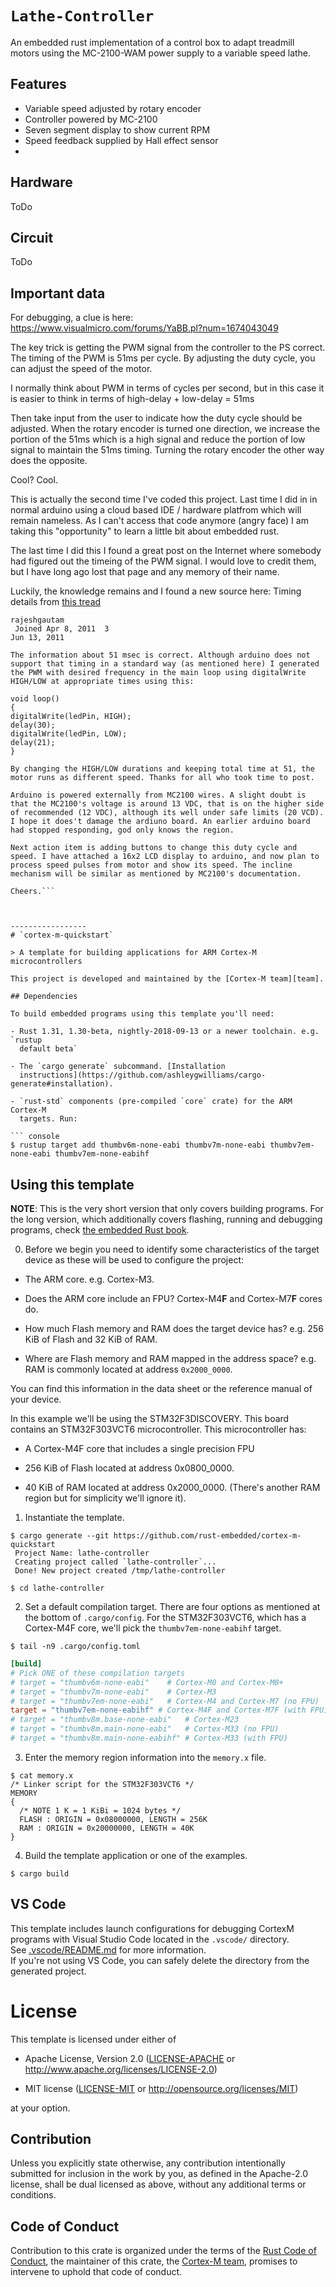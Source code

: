 # `Lathe-Controller`
An embedded rust implementation of a control box to adapt treadmill motors using the 
MC-2100-WAM power supply to a variable speed lathe.

## Features
* Variable speed adjusted by rotary encoder
* Controller powered by MC-2100
* Seven segment display to show current RPM
* Speed feedback supplied by Hall effect sensor
* 

## Hardware
ToDo

## Circuit
ToDo

## Important data
For debugging, a clue is here: https://www.visualmicro.com/forums/YaBB.pl?num=1674043049


The key trick is getting the PWM signal from the controller to the PS correct. 
The timing of the PWM is 51ms per cycle. By adjusting the duty cycle, you can adjust the speed of the motor.

I normally think about PWM in terms of cycles per second, but in this case it is easier to think in terms of 
high-delay + low-delay = 51ms

Then take input from the user to indicate how the duty cycle should be adjusted. When the rotary encoder is
turned one direction, we increase the portion of the 51ms  which is a high signal and reduce the portion of low 
signal to maintain the 51ms timing. Turning the rotary encoder the other way does the opposite.

Cool? Cool. 

This is actually the second time I've coded this project. Last time I did in in normal arduino using a cloud based IDE / hardware platfrom which will remain nameless. As I can't access that code anymore (angry face) I am taking this "opportunity" to learn a little bit about embedded rust.

The last time I did this I found a great post on the Internet where somebody had figured out the timeing of the PWM signal. I would love to credit them, but I have long ago lost that page and any memory of their name. 

Luckily, the knowledge remains and I found a new source here:
Timing details from [this tread](https://forum.allaboutcircuits.com/threads/treadmill-motor-in-lathe-using-mc-2100-pwm.51061/)
```
rajeshgautam
 Joined Apr 8, 2011  3
Jun 13, 2011

The information about 51 msec is correct. Although arduino does not support that timing in a standard way (as mentioned here) I generated the PWM with desired frequency in the main loop using digitalWrite HIGH/LOW at appropriate times using this:

void loop()
{
digitalWrite(ledPin, HIGH);
delay(30);
digitalWrite(ledPin, LOW);
delay(21);
}

By changing the HIGH/LOW durations and keeping total time at 51, the motor runs as different speed. Thanks for all who took time to post.

Arduino is powered externally from MC2100 wires. A slight doubt is that the MC2100's voltage is around 13 VDC, that is on the higher side of recommended (12 VDC), although its well under safe limits (20 VCD). I hope it does't damage the ardiuno board. An earlier arduino board had stopped responding, god only knows the region.

Next action item is adding buttons to change this duty cycle and speed. I have attached a 16x2 LCD display to arduino, and now plan to process speed pulses from motor and show its speed. The incline mechanism will be similar as mentioned by MC2100's documentation.

Cheers.```



-----------------
# `cortex-m-quickstart`

> A template for building applications for ARM Cortex-M microcontrollers

This project is developed and maintained by the [Cortex-M team][team].

## Dependencies

To build embedded programs using this template you'll need:

- Rust 1.31, 1.30-beta, nightly-2018-09-13 or a newer toolchain. e.g. `rustup
  default beta`

- The `cargo generate` subcommand. [Installation
  instructions](https://github.com/ashleygwilliams/cargo-generate#installation).

- `rust-std` components (pre-compiled `core` crate) for the ARM Cortex-M
  targets. Run:

``` console
$ rustup target add thumbv6m-none-eabi thumbv7m-none-eabi thumbv7em-none-eabi thumbv7em-none-eabihf
```

## Using this template

**NOTE**: This is the very short version that only covers building programs. For
the long version, which additionally covers flashing, running and debugging
programs, check [the embedded Rust book][book].

[book]: https://rust-embedded.github.io/book

0. Before we begin you need to identify some characteristics of the target
  device as these will be used to configure the project:

- The ARM core. e.g. Cortex-M3.

- Does the ARM core include an FPU? Cortex-M4**F** and Cortex-M7**F** cores do.

- How much Flash memory and RAM does the target device has? e.g. 256 KiB of
  Flash and 32 KiB of RAM.

- Where are Flash memory and RAM mapped in the address space? e.g. RAM is
  commonly located at address `0x2000_0000`.

You can find this information in the data sheet or the reference manual of your
device.

In this example we'll be using the STM32F3DISCOVERY. This board contains an
STM32F303VCT6 microcontroller. This microcontroller has:

- A Cortex-M4F core that includes a single precision FPU

- 256 KiB of Flash located at address 0x0800_0000.

- 40 KiB of RAM located at address 0x2000_0000. (There's another RAM region but
  for simplicity we'll ignore it).

1. Instantiate the template.

``` console
$ cargo generate --git https://github.com/rust-embedded/cortex-m-quickstart
 Project Name: lathe-controller
 Creating project called `lathe-controller`...
 Done! New project created /tmp/lathe-controller

$ cd lathe-controller
```

2. Set a default compilation target. There are four options as mentioned at the
   bottom of `.cargo/config`. For the STM32F303VCT6, which has a Cortex-M4F
   core, we'll pick the `thumbv7em-none-eabihf` target.

``` console
$ tail -n9 .cargo/config.toml
```

``` toml
[build]
# Pick ONE of these compilation targets
# target = "thumbv6m-none-eabi"    # Cortex-M0 and Cortex-M0+
# target = "thumbv7m-none-eabi"    # Cortex-M3
# target = "thumbv7em-none-eabi"   # Cortex-M4 and Cortex-M7 (no FPU)
target = "thumbv7em-none-eabihf" # Cortex-M4F and Cortex-M7F (with FPU)
# target = "thumbv8m.base-none-eabi"   # Cortex-M23
# target = "thumbv8m.main-none-eabi"   # Cortex-M33 (no FPU)
# target = "thumbv8m.main-none-eabihf" # Cortex-M33 (with FPU)
```

3. Enter the memory region information into the `memory.x` file.

``` console
$ cat memory.x
/* Linker script for the STM32F303VCT6 */
MEMORY
{
  /* NOTE 1 K = 1 KiBi = 1024 bytes */
  FLASH : ORIGIN = 0x08000000, LENGTH = 256K
  RAM : ORIGIN = 0x20000000, LENGTH = 40K
}
```

4. Build the template application or one of the examples.

``` console
$ cargo build
```

## VS Code

This template includes launch configurations for debugging CortexM programs with Visual Studio Code located in the `.vscode/` directory.  
See [.vscode/README.md](./.vscode/README.md) for more information.  
If you're not using VS Code, you can safely delete the directory from the generated project.

# License

This template is licensed under either of

- Apache License, Version 2.0 ([LICENSE-APACHE](LICENSE-APACHE) or
  http://www.apache.org/licenses/LICENSE-2.0)

- MIT license ([LICENSE-MIT](LICENSE-MIT) or http://opensource.org/licenses/MIT)

at your option.

## Contribution

Unless you explicitly state otherwise, any contribution intentionally submitted
for inclusion in the work by you, as defined in the Apache-2.0 license, shall be
dual licensed as above, without any additional terms or conditions.

## Code of Conduct

Contribution to this crate is organized under the terms of the [Rust Code of
Conduct][CoC], the maintainer of this crate, the [Cortex-M team][team], promises
to intervene to uphold that code of conduct.

[CoC]: https://www.rust-lang.org/policies/code-of-conduct
[team]: https://github.com/rust-embedded/wg#the-cortex-m-team
